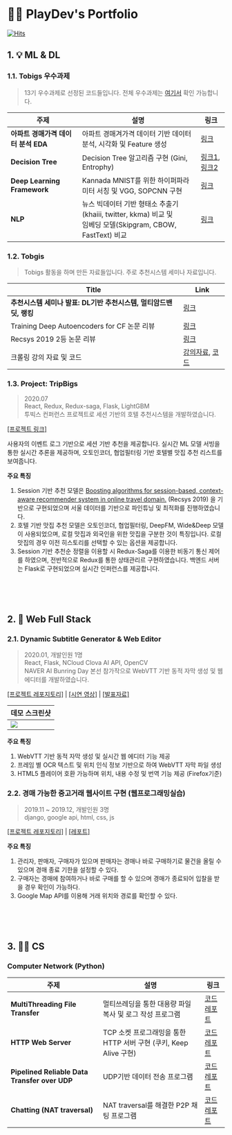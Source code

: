 # 👨‍💻 PlayDev's Portfolio

[![Hits](https://hits.seeyoufarm.com/api/count/incr/badge.svg?url=https%3A%2F%2Fgithub.com%2Fcsy1204%2FPortfolio&count_bg=%2379C83D&title_bg=%23555555&icon=&icon_color=%23E7E7E7&title=Hits&edge_flat=false)](https://hits.seeyoufarm.com)

## 1. 💡 ML & DL

### 1.1. Tobigs 우수과제

> 13기 우수과제로 선정된 코드들입니다. 전체 우수과제는 [여기서](https://github.com/tobigs-datamarket/tobigs-13th) 확인 가능합니다.

|주제|설명|링크|
|--|--|--|
| **아파트 경매가격 데이터 분석 EDA** | 아파트 경매겨가격 데이터 기반 데이터 분석, 시각화 및 Feature 생성 |[링크](https://github.com/csy1204/Portfolio/blob/master/Tobigs-ML%26DL/Week1_EDA/w1_eda_cho_sangyeon.md) |
| **Decision Tree** | Decision Tree 알고리즘 구현 (Gini, Entrophy) |[링크1](https://github.com/csy1204/Portfolio/blob/master/Tobigs-ML%26DL/Week4_DT_Assignment1.md), [링크2](https://github.com/csy1204/Portfolio/blob/master/Tobigs-ML&DL/Week4_DT_Assignment2.md) |
| **Deep Learning Framework** | Kannada MNIST를 위한 하이퍼파라미터 서칭 및 VGG, SOPCNN 구현  | [링크](https://github.com/csy1204/Portfolio/blob/master/Tobigs-ML%26DL/Week7_Deep%20Learning/w7_DL_Framework.md) |
| **NLP** | 뉴스 빅데이터 기반 형태소 추출기(khaiii, twitter, kkma) 비교 및<br>임베딩 모델(Skipgram, CBOW, FastText) 비교 |[링크](https://github.com/csy1204/Portfolio/blob/master/Tobigs-ML%26DL/Week8_NLP/w8_nlp_cho.md)|

### 1.2. Tobgis 

> Tobigs 활동을 하며 만든 자료들입니다. 주로 추천시스템 세미나 자료입니다.

| Title | Link |
|--|--|
| **추천시스템 세미나 발표: DL기반 추천시스템, 멀티암드밴딧, 랭킹**  | [링크](https://github.com/csy1204/Portfolio/blob/master/Tobigs-ML%26DL/Recommender_Systyem_dl_multi-armed-bandits-ranking.pdf) |
| Training Deep Autoencoders for CF 논문 리뷰 |[링크](https://github.com/csy1204/Portfolio/blob/master/Tobigs-ML%26DL/CF_Autoencoder_paper_review.pdf)||
| Recsys 2019 2등 논문 리뷰 | [링크](https://github.com/csy1204/Portfolio/blob/master/Tobigs-ML%26DL/recsys_2019_2nd_paper_review.pdf) |
| 크롤링 강의 자료 및 코드 | [강의자료](https://github.com/csy1204/Portfolio/blob/master/Tobigs-ML%26DL/week5_crawling_csy.pdf), [코드](https://github.com/csy1204/Portfolio/blob/master/Tobigs-ML%26DL/Week5_Crawler_Mentor/Week5_Crawler_Mentor.md)|


### 1.3. Project: TripBigs

> 2020.07<br>
> React, Redux, Redux-saga, Flask, LightGBM<br>
> 투빅스 컨퍼런스 프로젝트로 세션 기반의 호텔 추천시스템을 개발하였습니다.

[[프로젝트 링크]](https://github.com/csy1204/TripBigs_Web)

사용자의 이벤트 로그 기반으로 세션 기반 추천을 제공합니다. 실시간 ML 모델 서빙을 통한 실시간 추론을 제공하며, 오토인코더, 협업필터링 기반 호텔별 맛집 추천 리스트를 보여줍니다.

**주요 특징**
1. Session 기반 추천 모델은 [Boosting algorithms for session-based, context-aware recommender system in online travel domain.](https://drive.google.com/file/d/1SOoO0vBYXEpE6-1MY0MYNBvCQnQRjp5_/view) (Recsys 2019) 을 기반으로 구현되었으며 서울 데이터를 기반으로 파인튜닝 및 최적화를 진행하였습니다.
2. 호텔 기반 맛집 추천 모델은 오토인코더, 협업필터링, DeepFM, Wide&Deep 모델이 사용되었으며, 로컬 맛집과 외국인을 위한 맛집을 구분한 것이 특징입니다. 로컬 맛집의 경우 이전 히스토리를 선택할 수 있는 옵션을 제공합니다.
3. Session 기반 추천순 정렬을 이용할 시 Redux-Saga를 이용한 비동기 통신 제어를 하였으며, 전반적으로 Redux를 통한 상태관리르 구현하였습니다. 백엔드 서버는 Flask로 구현되었으며 실시간 인퍼런스를 제공합니다.

<br><br><br>

## 2. 🚀 Web Full Stack

### 2.1. Dynamic Subtitle Generator & Web Editor

> 2020.01, 개발인원 1명<br>
> React, Flask, NCloud Clova AI API, OpenCV<br>
> NAVER AI Bunring Day 본선 참가작으로 WebVTT 기반 동적 자막 생성 및 웹에디터를 개발하였습니다.

[[프로젝트 레포지토리]](https://github.com/csy1204/Dynamic-Subtitle-Auto-generator) | [[시연 영상]](https://www.youtube.com/watch?v=zkR_4aC83iA&ab_channel=PlayDev) | [[발표자료]](https://github.com/csy1204/Dynamic-Subtitle-Auto-generator/blob/master/OCCR_%EB%B0%9C%ED%91%9C%EC%9E%90%EB%A3%8C.pdf)

|데모 스크린샷|
|--|
|![](https://user-images.githubusercontent.com/18041103/94856297-baaee280-046a-11eb-86d0-1c31abe09021.png)|

**주요 특징**
1. WebVTT 기반 동적 자막 생성 및 실시간 웹 에디터 기능 제공
2. 프레임 별 OCR 텍스트 및 위치 인식 정보 기반으로 하여 WebVTT 자막 파일 생성 
2. HTML5 플레이어 호환 가능하며 위치, 내용 수정 및 번역 기능 제공 (Firefox기준)


### 2.2. 경매 가능한 중고거래 웹사이트 구현 (웹프로그래밍실습)

> 2019.11 ~ 2019.12, 개발인원 3명<br>
> django, google api, html, css, js

[[프로젝트 레포지토리]](https://github.com/csy1204/ecommerce_project) | [[레포트]](https://github.com/csy1204/Portfolio/blob/master/CS%20Reports/Web%20Programming%20Lab_Final_Report.pdf)

**주요 특징**
1. 관리자, 판매자, 구매자가 있으며 판매자는 경매나 바로 구매하기로 물건을 올릴 수 있으며 경매 종료 기한을 설정할 수 있다.
2. 구매자는 경매에 참여하거나 바로 구매를 할 수 있으며 경매가 종료되어 입찰을 받을 경우 확인이 가능하다.
3. Google Map API를 이용해 거래 위치와 경로를 확인할 수 있다.


<br><br><br>

## 3. ✍🏻 CS

### Computer Network (Python)

|주제|설명|링크|
|--|--|--|
| **MultiThreading File Transfer** | 멀티쓰레딩을 통한 대용량 파일 복사 및 로그 작성 프로그램 |[코드](https://github.com/csy1204/Portfolio/blob/master/ComputerNetworks/Assignment1%20MultiThreading%20File%20Transfer/main.py) [레포트](https://github.com/csy1204/Portfolio/blob/master/ComputerNetworks/Assignment1%20MultiThreading%20File%20Transfer/2013313217_report.pdf) |
| **HTTP Web Server** | TCP 소켓 프로그래밍을 통한 HTTP 서버 구현 (쿠키, Keep Alive 구현) | [코드](https://github.com/csy1204/Portfolio/blob/master/ComputerNetworks/Assignment2%20HTTP%20Web%20Server/2013313217.py) [레포트](https://github.com/csy1204/Portfolio/blob/master/ComputerNetworks/Assignment2%20HTTP%20Web%20Server/HW2_Report.pdf) |
| **Pipelined Reliable Data Transfer over UDP** | UDP기반 데이터 전송 프로그램 | [코드](https://github.com/csy1204/Portfolio/blob/master/ComputerNetworks/Assignment3%20Pipelined%20Reliable%20Data%20Transfer%20over%20UDP/receiver.py) [레포트](https://github.com/csy1204/Portfolio/blob/master/ComputerNetworks/Assignment3%20Pipelined%20Reliable%20Data%20Transfer%20over%20UDP/2013313217_ChoSangYeon.pdf) |
| **Chatting (NAT traversal)** | NAT traversal를 해결한 P2P 채팅 프로그램 | [코드](https://github.com/csy1204/Portfolio/blob/master/ComputerNetworks/Assignment4%20NAT%20traversal/server.py) [레포트](https://github.com/csy1204/Portfolio/blob/master/ComputerNetworks/Assignment4%20NAT%20traversal/2013313217_ChoSangYeon.pdf)|







